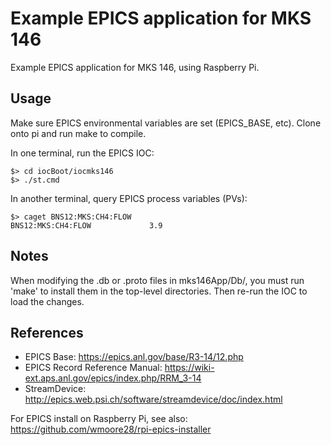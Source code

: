 # Example EPICS application for MKS 146

Example EPICS application for MKS 146, using Raspberry Pi.

## Usage
Make sure EPICS environmental variables are set (EPICS_BASE, etc).  Clone onto 
pi and run make to compile.

In one terminal, run the EPICS IOC:
```
$> cd iocBoot/iocmks146
$> ./st.cmd
```

In another terminal, query EPICS process variables (PVs):
```
$> caget BNS12:MKS:CH4:FLOW
BNS12:MKS:CH4:FLOW             3.9
```

## Notes
When modifying the .db or .proto files in mks146App/Db/, you must run 'make' to install 
them in the top-level directories.  Then re-run the IOC to load the changes. 

## References
- EPICS Base: https://epics.anl.gov/base/R3-14/12.php
- EPICS Record Reference Manual: https://wiki-ext.aps.anl.gov/epics/index.php/RRM_3-14
- StreamDevice: http://epics.web.psi.ch/software/streamdevice/doc/index.html

For EPICS install on Raspberry Pi, see also: https://github.com/wmoore28/rpi-epics-installer


